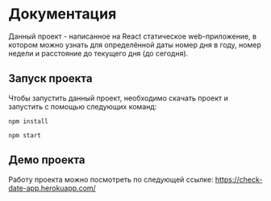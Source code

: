 # Документация

Данный проект - написанное на React статическое web-приложение, в котором можно узнать для определённой даты номер дня в году, номер недели и расстояние до текущего дня (до сегодня).

## Запуск проекта

Чтобы запустить данный проект, необходимо скачать проект и запустить
с помощью следующих команд:

`npm install`

`npm start`

## Демо проекта

Работу проекта можно посмотреть по следующей ссылке: https://check-date-app.herokuapp.com/
